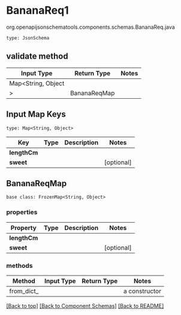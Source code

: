 # BananaReq1
org.openapijsonschematools.components.schemas.BananaReq.java
```
type: JsonSchema
```

## validate method
| Input Type | Return Type | Notes |
| ---------- | ----------- | ----- |
| Map<String, Object
> | BananaReqMap | |

## Input Map Keys
```
type: Map<String, Object>
```
Key | Type |  Description | Notes
------------ | ------------- | ------------- | -------------
**lengthCm** |  |  |
**sweet** |  |  | [optional]

## BananaReqMap
```
base class: FrozenMap<String, Object>

```

### properties
Property | Type | Description | Notes
-------- | ---- | ----------- | -----
**lengthCm** |  |  |
**sweet** |  |  | [optional]

### methods
Method | Input Type | Return Type | Notes
------ | ---------- | ----------- | ------
from_dict_ |  |  | a constructor

[[Back to top]](#top) [[Back to Component Schemas]](../../../README.md#Component-Schemas) [[Back to README]](../../../README.md)
